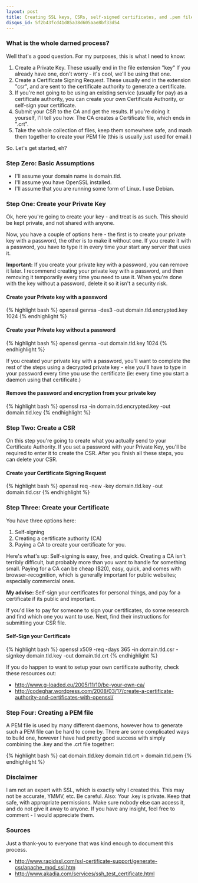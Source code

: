 ```yaml
---
layout: post
title: Creating SSL keys, CSRs, self-signed certificates, and .pem files.
disqus_id: 5f2b43fcd41d85a38d605aae8bf33d54
---
```

### What is the whole darned process?
Well that's a good question. For my purposes, this is what I need to know:

1. Create a Private Key. These usually end in the file extension "key" If you
already have one, don't worry - it's cool, we'll be using that one.
2. Create a Certificate Signing Request. These usually end in the extension
"csr", and are sent to the certificate authority to generate a certificate.
3. If you're not going to be using an existing service (usually for pay) as
a certificate authority, you can create your own Certificate Authority, or
self-sign your certificate.
4. Submit your CSR to the CA and get the results. If you're doing it yourself,
I'll tell you how. The CA creates a Certificate file, which ends in ".crt".
5. Take the whole collection of files, keep them somewhere safe, and mash them
together to create your PEM file (this is usually just used for email.)

So. Let's get started, eh?

### Step Zero: Basic Assumptions

- I'll assume your domain name is domain.tld.
- I'll assume you have OpenSSL installed.
- I'll assume that you are running some form of Linux. I use Debian.

### Step One: Create your Private Key
Ok, here you're going to create your key - and treat is as such. This should
be kept private, and not shared with anyone.

Now, you have a couple of options here - the first is to create your private
key with a password, the other is to make it without one. If you create it
with a password, you have to type it in every time your start any server that
uses it.

**Important:** If you create your private key with a password,
you can remove it later. I recommend creating your private key with a password,
and then removing it temporarily every time you need to use it. When you're
done with the key without a password, delete it so it isn't a security risk.

#### Create your Private key **with** a password

{% highlight bash %}
openssl genrsa -des3 -out domain.tld.encrypted.key 1024
{% endhighlight %}

#### Create your Private key **without** a password
{% highlight bash %}
openssl genrsa -out domain.tld.key 1024
{% endhighlight %}

If you created your private key with a password, you'll want to complete the
rest of the steps using a decrypted private key - else you'll have to type in
your password every time you use the certificate (ie: every time you start a
daemon using that certificate.)

#### Remove the password and encryption from your private key
{% highlight bash %}
openssl rsa -in domain.tld.encrypted.key -out domain.tld.key
{% endhighlight %}

### Step Two: Create a CSR
On this step you're going to create what you actually send to your Certificate
Authority. If you set a password with your Private Key, you'll be required to
enter it to create the CSR. After you finish all these steps, you can delete
your CSR.

#### Create your Certificate Signing Request
{% highlight bash %}
openssl req -new -key domain.tld.key -out domain.tld.csr
{% endhighlight %}


### Step Three: Create your Certificate
You have three options here:
1. Self-signing
2. Creating a certificate authority (CA)
3. Paying a CA to create your certificate for you.

Here's what's up: Self-signing is easy, free, and quick. Creating a CA isn't
terribly difficult, but probably more than you want to handle for something
small. Paying for a CA can be cheap ($20), easy, quick, and comes with
browser-recognition, which is generally important for public websites;
especially commercial ones.

**My advise:** Self-sign your certificates for personal things, and pay for a
certificate if its public and important.

If you'd like to pay for someone to sign your certificates, do some research
and find which one you want to use. Next, find their instructions for
submitting your CSR file.

#### Self-Sign your Certificate
{% highlight bash %}
openssl x509 -req -days 365 -in domain.tld.csr -signkey domain.tld.key -out
domain.tld.crt
{% endhighlight %}

If you do happen to want to setup your own certificate authority, check these
resources out:

- <http://www.g-loaded.eu/2005/11/10/be-your-own-ca/>
- <http://codeghar.wordpress.com/2008/03/17/create-a-certificate-authority-and-certificates-with-openssl/>

### Step Four: Creating a PEM file
A PEM file is used by many different daemons, however how to generate such a
PEM file can be hard to come by. There are some complicated ways to build one,
however I have had pretty good success with simply combining the .key and the
.crt file together:

{% highlight bash %}
cat domain.tld.key domain.tld.crt > domain.tld.pem
{% endhighlight %}

### Disclaimer
I am not an expert with SSL, which is exactly why I created this. This may not
be accurate, YMMV, etc. Be careful. Also: Your .key is private. Keep that
safe, with appropriate permissions. Make sure nobody else can access it,
and do not give it away to anyone. If you have any insight, feel free to
comment - I would appreciate them.

### Sources
Just a thank-you to everyone that was kind enough to document this process.

- <http://www.rapidssl.com/ssl-certificate-support/generate-csr/apache_mod_ssl.htm>
- <http://www.akadia.com/services/ssh_test_certificate.html>
